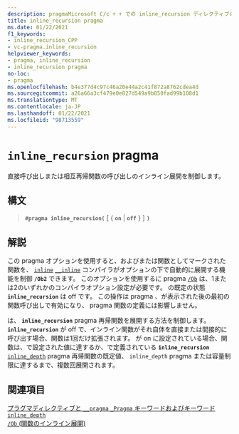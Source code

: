 ```yaml
---
description: pragmaMicrosoft C/c + + での inline_recursion ディレクティブの詳細については、こちらを参照してください。
title: inline_recursion pragma
ms.date: 01/22/2021
f1_keywords:
- inline_recursion_CPP
- vc-pragma.inline_recursion
helpviewer_keywords:
- pragma, inline_recursion
- inline_recursion pragma
no-loc:
- pragma
ms.openlocfilehash: b4e377d4c97c46a20e44a2c41f872a8762cdea4d
ms.sourcegitcommit: a26a66a3cf479e0e827d549a9b850fad99b108d1
ms.translationtype: MT
ms.contentlocale: ja-JP
ms.lasthandoff: 01/22/2021
ms.locfileid: "98713559"
---
```

# <a name="inline_recursion-no-locpragma"></a>`inline_recursion` pragma

直接呼び出しまたは相互再帰関数の呼び出しのインライン展開を制御します。

## <a name="syntax"></a>構文

> **`#pragma inline_recursion(`** [ { **`on`** | **`off`** } ] **`)`**

## <a name="remarks"></a>解説

この pragma オプションを使用すると、およびまたは関数としてマークされた関数を、 [`inline`](../cpp/inline-functions-cpp.md) [`__inline`](../cpp/inline-functions-cpp.md) コンパイラがオプションの下で自動的に展開する機能を制御 **`/Ob2`** できます。 このオプションを使用するに pragma [`/Ob`](../build/reference/ob-inline-function-expansion.md) は、1または2のいずれかのコンパイラオプション設定が必要です。 の既定の状態 **`inline_recursion`** は off です。 この操作は pragma 、が表示された後の最初の関数呼び出しで有効になり、 pragma 関数の定義には影響しません。

は、 **`inline_recursion`** pragma 再帰関数を展開する方法を制御します。 **`inline_recursion`** が off で、インライン関数がそれ自体を直接または間接的に呼び出す場合、関数は1回だけ拡張されます。 が on に設定されている場合、関数は、で設定された値に達するか、で定義されている **`inline_recursion`** [`inline_depth`](../preprocessor/inline-depth.md) pragma 再帰関数の既定値、 `inline_depth` pragma または容量制限に達するまで、複数回展開されます。

## <a name="see-also"></a>関連項目

[プラグマディレクティブと `__pragma` `_Pragma` キーワードおよびキーワード](./pragma-directives-and-the-pragma-keyword.md)\
[`inline_depth`](../preprocessor/inline-depth.md)\
[`/Ob` (関数のインライン展開)](../build/reference/ob-inline-function-expansion.md)
